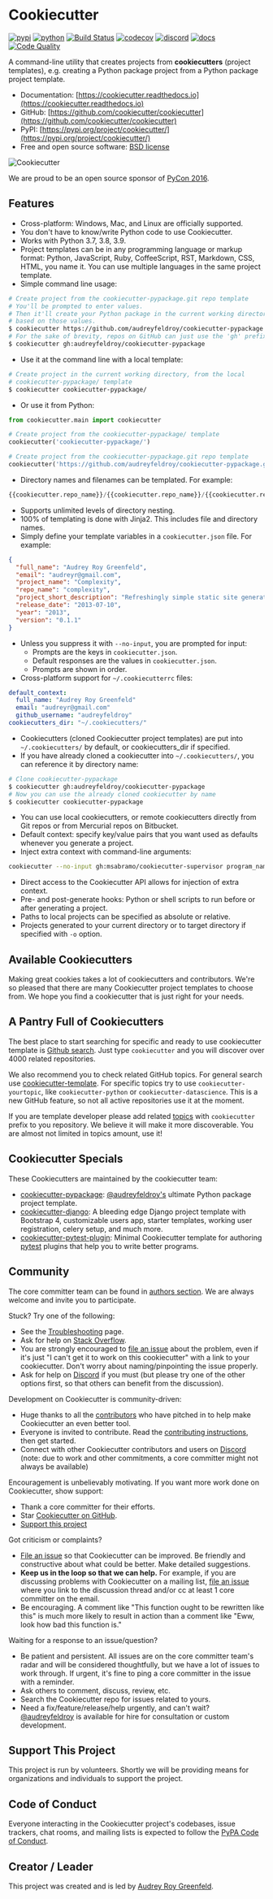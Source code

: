 # Cookiecutter

[![pypi](https://img.shields.io/pypi/v/cookiecutter.svg)](https://pypi.org/project/cookiecutter/)
[![python](https://img.shields.io/pypi/pyversions/cookiecutter.svg)](https://pypi.org/project/cookiecutter/)
[![Build Status](https://github.com/cookiecutter/cookiecutter/actions/workflows/main.yml/badge.svg?branch=master)](https://github.com/cookiecutter/cookiecutter/actions)
[![codecov](https://codecov.io/gh/cookiecutter/cookiecutter/branch/master/graphs/badge.svg?branch=master)](https://codecov.io/github/cookiecutter/cookiecutter?branch=master)
[![discord](https://img.shields.io/badge/Discord-cookiecutter-5865F2?style=flat&logo=discord&logoColor=white)](https://discord.gg/9BrxzPKuEW)
[![docs](https://readthedocs.org/projects/cookiecutter/badge/?version=latest)](https://readthedocs.org/projects/cookiecutter/?badge=latest)
[![Code Quality](https://img.shields.io/scrutinizer/g/cookiecutter/cookiecutter.svg)](https://scrutinizer-ci.com/g/cookiecutter/cookiecutter/?branch=master)

A command-line utility that creates projects from **cookiecutters** (project
templates), e.g. creating a Python package project from a Python package project
template.

- Documentation: [https://cookiecutter.readthedocs.io](https://cookiecutter.readthedocs.io)
- GitHub: [https://github.com/cookiecutter/cookiecutter](https://github.com/cookiecutter/cookiecutter)
- PyPI: [https://pypi.org/project/cookiecutter/](https://pypi.org/project/cookiecutter/)
- Free and open source software: [BSD license](https://github.com/cookiecutter/cookiecutter/blob/master/LICENSE)

![Cookiecutter](https://raw.githubusercontent.com/cookiecutter/cookiecutter/3ac078356adf5a1a72042dfe72ebfa4a9cd5ef38/logo/cookiecutter_medium.png)

We are proud to be an open source sponsor of
[PyCon 2016](https://us.pycon.org/2016/sponsors/).

## Features

- Cross-platform: Windows, Mac, and Linux are officially supported.
- You don't have to know/write Python code to use Cookiecutter.
- Works with Python 3.7, 3.8, 3.9.
- Project templates can be in any programming language or markup format:
  Python, JavaScript, Ruby, CoffeeScript, RST, Markdown, CSS, HTML, you name it.
  You can use multiple languages in the same project template.
- Simple command line usage:

```bash
# Create project from the cookiecutter-pypackage.git repo template
# You'll be prompted to enter values.
# Then it'll create your Python package in the current working directory,
# based on those values.
$ cookiecutter https://github.com/audreyfeldroy/cookiecutter-pypackage
# For the sake of brevity, repos on GitHub can just use the 'gh' prefix
$ cookiecutter gh:audreyfeldroy/cookiecutter-pypackage
```

- Use it at the command line with a local template:

```bash
# Create project in the current working directory, from the local
# cookiecutter-pypackage/ template
$ cookiecutter cookiecutter-pypackage/
```

- Or use it from Python:

```py
from cookiecutter.main import cookiecutter

# Create project from the cookiecutter-pypackage/ template
cookiecutter('cookiecutter-pypackage/')

# Create project from the cookiecutter-pypackage.git repo template
cookiecutter('https://github.com/audreyfeldroy/cookiecutter-pypackage.git')
```

- Directory names and filenames can be templated. For example:

```py
{{cookiecutter.repo_name}}/{{cookiecutter.repo_name}}/{{cookiecutter.repo_name}}.py
```

- Supports unlimited levels of directory nesting.
- 100% of templating is done with Jinja2. This includes file and directory names.
- Simply define your template variables in a `cookiecutter.json` file. For example:

```json
{
  "full_name": "Audrey Roy Greenfeld",
  "email": "audreyr@gmail.com",
  "project_name": "Complexity",
  "repo_name": "complexity",
  "project_short_description": "Refreshingly simple static site generator.",
  "release_date": "2013-07-10",
  "year": "2013",
  "version": "0.1.1"
}
```

- Unless you suppress it with `--no-input`, you are prompted for input:
  - Prompts are the keys in `cookiecutter.json`.
  - Default responses are the values in `cookiecutter.json`.
  - Prompts are shown in order.
- Cross-platform support for `~/.cookiecutterrc` files:

```yaml
default_context:
  full_name: "Audrey Roy Greenfeld"
  email: "audreyr@gmail.com"
  github_username: "audreyfeldroy"
cookiecutters_dir: "~/.cookiecutters/"
```

- Cookiecutters (cloned Cookiecutter project templates) are put into
  `~/.cookiecutters/` by default, or cookiecutters_dir if specified.
- If you have already cloned a cookiecutter into `~/.cookiecutters/`,
  you can reference it by directory name:

```bash
# Clone cookiecutter-pypackage
$ cookiecutter gh:audreyfeldroy/cookiecutter-pypackage
# Now you can use the already cloned cookiecutter by name
$ cookiecutter cookiecutter-pypackage
```

- You can use local cookiecutters, or remote cookiecutters directly from Git
  repos or from Mercurial repos on Bitbucket.
- Default context: specify key/value pairs that you want used as defaults
  whenever you generate a project.
- Inject extra context with command-line arguments:

```bash
cookiecutter --no-input gh:msabramo/cookiecutter-supervisor program_name=foobar startsecs=10
```

- Direct access to the Cookiecutter API allows for injection of extra context.
- Pre- and post-generate hooks: Python or shell scripts to run before or after
  generating a project.
- Paths to local projects can be specified as absolute or relative.
- Projects generated to your current directory or to target directory if
  specified with `-o` option.

## Available Cookiecutters

Making great cookies takes a lot of cookiecutters and contributors. We're so
pleased that there are many Cookiecutter project templates to choose from. We
hope you find a cookiecutter that is just right for your needs.

## A Pantry Full of Cookiecutters

The best place to start searching for specific and ready to use cookiecutter
template is [Github search](https://github.com/search?q=cookiecutter&type=Repositories).
Just type `cookiecutter` and you will discover over 4000 related repositories.

We also recommend you to check related GitHub topics. For general search use
[cookiecutter-template](https://github.com/topics/cookiecutter-template).
For specific topics try to use `cookiecutter-yourtopic`, like
`cookiecutter-python` or `cookiecutter-datascience`. This is a new GitHub feature,
so not all active repositories use it at the moment.

If you are template developer please add related
[topics](https://help.github.com/en/github/administering-a-repository/classifying-your-repository-with-topics)
with `cookiecutter` prefix to you repository. We believe it will make it more
discoverable. You are almost not limited in topics amount, use it!

## Cookiecutter Specials

These Cookiecutters are maintained by the cookiecutter team:

- [cookiecutter-pypackage](https://github.com/audreyfeldroy/cookiecutter-pypackage):
  [@audreyfeldroy's](https://github.com/audreyfeldroy) ultimate Python package project template.
- [cookiecutter-django](https://github.com/pydanny/cookiecutter-django):
  A bleeding edge Django project template with Bootstrap 4, customizable users app,
  starter templates, working user registration, celery setup, and much more.
- [cookiecutter-pytest-plugin](https://github.com/pytest-dev/cookiecutter-pytest-plugin):
  Minimal Cookiecutter template for authoring [pytest](https://docs.pytest.org/)
  plugins that help you to write better programs.

## Community

The core committer team can be found in [authors section](AUTHORS.md).
We are always welcome and invite you to participate.

Stuck? Try one of the following:

- See the [Troubleshooting](https://cookiecutter.readthedocs.io/en/latest/troubleshooting.html) page.
- Ask for help on [Stack Overflow](https://stackoverflow.com/questions/tagged/cookiecutter).
- You are strongly encouraged to
  [file an issue](https://github.com/cookiecutter/cookiecutter/issues?q=is%3Aopen)
  about the problem, even if it's just "I can't get it to work on this cookiecutter"
  with a link to your cookiecutter. Don't worry about naming/pinpointing the issue
  properly.
- Ask for help on [Discord](https://discord.gg/9BrxzPKuEW)
  if you must (but please try one of the other options first, so that others
  can benefit from the discussion).

Development on Cookiecutter is community-driven:

- Huge thanks to all the [contributors](AUTHORS.md) who have pitched in to help
  make Cookiecutter an even better tool.
- Everyone is invited to contribute. Read the
  [contributing instructions](CONTRIBUTING.md), then get started.
- Connect with other Cookiecutter contributors and users on
  [Discord](https://discord.gg/9BrxzPKuEW)
  (note: due to work and other commitments, a core committer might not always be available)

Encouragement is unbelievably motivating. If you want more work done on
Cookiecutter, show support:

- Thank a core committer for their efforts.
- Star [Cookiecutter on GitHub](https://github.com/cookiecutter/cookiecutter).
- [Support this project](#support-this-project)

Got criticism or complaints?

- [File an issue](https://github.com/cookiecutter/cookiecutter/issues?q=is%3Aopen)
  so that Cookiecutter can be improved. Be friendly and constructive about what
  could be better. Make detailed suggestions.
- **Keep us in the loop so that we can help.** For example, if you are
  discussing problems with Cookiecutter on a mailing list,
  [file an issue](https://github.com/cookiecutter/cookiecutter/issues?q=is%3Aopen)
  where you link to the discussion thread and/or cc at least 1 core committer on the email.
- Be encouraging. A comment like "This function ought to be rewritten like this"
  is much more likely to result in action than a comment like "Eww, look how bad
  this function is."

Waiting for a response to an issue/question?

- Be patient and persistent. All issues are on the core committer team's radar
  and will be considered thoughtfully, but we have a lot of issues to work through.
  If urgent, it's fine to ping a core committer in the issue with a reminder.
- Ask others to comment, discuss, review, etc.
- Search the Cookiecutter repo for issues related to yours.
- Need a fix/feature/release/help urgently, and can't wait?
  [@audreyfeldroy](https://github.com/audreyfeldroy) is available for hire for consultation
  or custom development.

## Support This Project

This project is run by volunteers. Shortly we will be providing means for
organizations and individuals to support the project.

## Code of Conduct

Everyone interacting in the Cookiecutter project's codebases, issue trackers,
chat rooms, and mailing lists is expected to follow the
[PyPA Code of Conduct](https://www.pypa.io/en/latest/code-of-conduct/).

## Creator / Leader

This project was created and is led by [Audrey Roy Greenfeld](https://github.com/audreyfeldroy).
